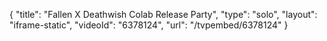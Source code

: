 {
    "title": "Fallen X Deathwish Colab Release Party",
    "type": "solo",
    "layout": "iframe-static",
    "videoId": "6378124",
    "url": "\/tvpembed\/6378124"
}